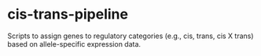 # cis-trans-pipeline

Scripts to assign genes to regulatory categories (e.g., cis, trans, cis X trans) based on allele-specific expression data.
